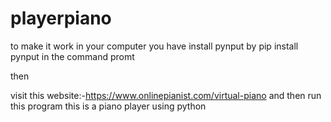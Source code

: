 # playerpiano

to make it work in your computer
you have install pynput
by pip install pynput in the command promt

then

visit this website:-https://www.onlinepianist.com/virtual-piano
and then run this program
this is a piano player using python
